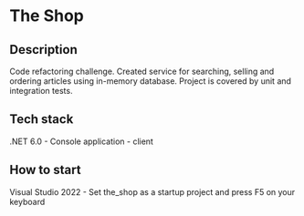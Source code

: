# The Shop

## Description

Code refactoring challenge. Created service for searching, selling and ordering articles using in-memory database. Project is covered by unit and integration tests.

## Tech stack

.NET 6.0 - Console application - client

## How to start

Visual Studio 2022 -  Set the_shop as a startup project and press F5 on your keyboard
